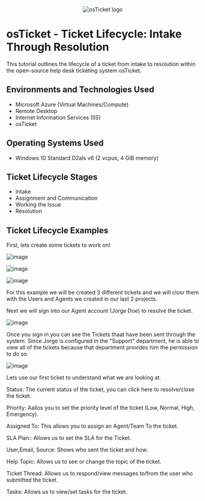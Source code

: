 <p align="center">
<img src="https://i.imgur.com/Clzj7Xs.png" alt="osTicket logo"/>
</p>

<h1>osTicket - Ticket Lifecycle: Intake Through Resolution</h1>
This tutorial outlines the lifecycle of a ticket from intake to resolution within the open-source help desk ticketing system osTicket.<br />

<h2>Environments and Technologies Used</h2>

- Microsoft Azure (Virtual Machines/Compute)
- Remote Desktop
- Internet Information Services (IIS)
- osTicket

<h2>Operating Systems Used </h2>

- Windows 10</b> Standard D2als v6 (2 vcpus, 4 GiB memory)

<h2>Ticket Lifecycle Stages</h2>

- Intake
- Assignment and Communication
- Working the Issue
- Resolution

<h2>Ticket Lifecycle Examples</h2>


<p>
  First, lets create some tickets to work on!
</p>

<p>

![image](https://github.com/user-attachments/assets/58131d43-e85e-440d-a1f8-4587b5b6dd0f)

  ![image](https://github.com/user-attachments/assets/027fba19-5dbe-492a-8e12-84e66b460f20)

![image](https://github.com/user-attachments/assets/400a6dff-d45b-4dff-986b-484fea4cb60e)

</p>
<p>
  For this example we will be created 3 different tickets and we will closr them with the Users and Agents we created in our last 2 projects.
</p>

<p>
  Next we will sign into our Agent account (Jorge Doe) to resolve the ticket.

  ![image](https://github.com/user-attachments/assets/60e6fe90-4b2e-4d81-b551-244f9c21acd4)

</p>

<p>
  Once you sign in you can see the Tickets thaat have been sent through the system. Since Jorge is configured in the "Support" department, he is able to view all of the tickets because that department provides him the permission to do so.
</p>
<p>

  ![image](https://github.com/user-attachments/assets/b293f2b6-fdf0-45a6-9f2a-385ed59dace2)

</p>
<p>
  Lets use our first ticket to understand what we are looking at.

<p>Status: The current status of the ticket, you can click here to resolve/close the ticket.</p>
<p>Priority: Aallos you to set the priority level of the ticket (Low, Normal, High, Emergency).</p>
<p>Assigned To: This allows you to assign an Agent/Team To the ticket.</p>
<p>SLA Plan:: Allows us to set the SLA for the Ticket.</p>
<p>User,Email, Source: Shows who sent the ticket and how.</p>
<p>Help Topic: Allows us to see or change the topic of the ticket.</p>
<p>Ticket Thread: Allows us to respond/view messages to/from the user who submitted the ticket.</p>
<p>Tasks: Allows us to view/set tasks for the ticket.</p>
</p>
